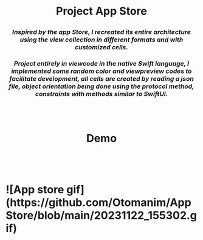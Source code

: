 <h1 align="center"> <p> <n>Project App Store
</n>
</p>
</h1>
<h3 p align="center"> <i>Inspired by the app Store, I recreated its entire architecture using the view collection in different formats and with customized cells.</i> </h3> 
<h3 p align="center"> <i> Project entirely in viewcode in the native Swift language, I implemented some random color and viewpreview codes to facilitate development, all cells are created by reading a json file, object orientation being done using the protocol method, constraints with methods similar to SwiftUI. </i> </h3>
<br> </br>
<h1 align="center"> <p> Demo </p> </h1>
<br></br>
<h1>
![App store gif](https://github.com/Otomanim/AppStore/blob/main/20231122_155302.gif)
</h1>

